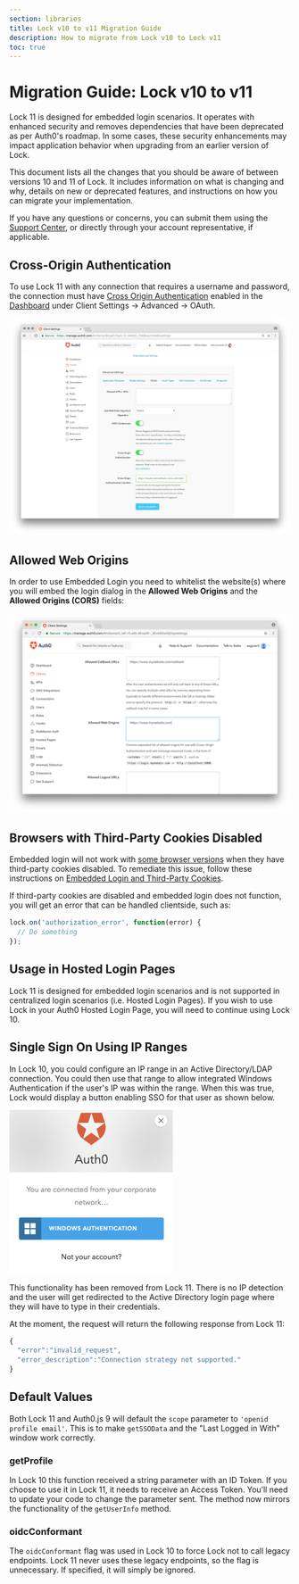 ```yaml
---
section: libraries
title: Lock v10 to v11 Migration Guide
description: How to migrate from Lock v10 to Lock v11
toc: true
---
```

# Migration Guide: Lock v10 to v11

Lock 11 is designed for embedded login scenarios. It operates with enhanced security and removes dependencies that have been deprecated as per Auth0's roadmap. In some cases, these security enhancements may impact application behavior when upgrading from an earlier version of Lock. 

This document lists all the changes that you should be aware of between versions 10 and 11 of Lock. It includes information on what is changing and why, details on new or deprecated features, and instructions on how you can migrate your implementation.

If you have any questions or concerns, you can submit them using the [Support Center](${env.DOMAIN_URL_SUPPORT}), or directly through your account representative, if applicable. 

## Cross-Origin Authentication

To use Lock 11 with any connection that requires a username and password, the connection must have [Cross Origin Authentication](/cross-origin-authentication) enabled in the [Dashboard](${manage_url}) under Client Settings -> Advanced -> OAuth.

![Cross-Origin Authentication Setting](/media/articles/cross-origin-authentication/cross-origin-settings.png)

## Allowed Web Origins

In order to use Embedded Login you need to whitelist the website(s) where you will embed the login dialog in the  **Allowed Web Origins** and the **Allowed Origins (CORS)** fields:

![Allowed Web Origins](/media/articles/libraries/lock/allowed-origins.png)

## Browsers with Third-Party Cookies Disabled

Embedded login will not work with [some browser versions](/cross-origin-authentication#browser-testing-matrix) when they have third-party cookies disabled. To remediate this issue, follow these instructions on [Embedded Login and Third-Party Cookies](/cross-origin-authentication#create-a-cross-origin-fallback-page).

If third-party cookies are disabled and embedded login does not function, you will get an error that can be handled clientside, such as:

```js
lock.on('authorization_error', function(error) {
  // Do something
});
```

## Usage in Hosted Login Pages

Lock 11 is designed for embedded login scenarios and is not supported in centralized login scenarios (i.e. Hosted Login Pages). If you wish to use Lock in your Auth0 Hosted Login Page, you will need to continue using Lock 10.

## Single Sign On Using IP Ranges

In Lock 10, you could configure an IP range in an Active Directory/LDAP connection. You could then use that range to allow integrated Windows Authentication if the user's IP was within the range. When this was true, Lock would display a button enabling SSO for that user as shown below.

![SSO With Lock 10 and Windows IP Ranges](/media/articles/libraries/lock/lock-11-windows-authentication.png)

This functionality has been removed from Lock 11. There is no IP detection and the user will get redirected to the Active Directory login page where they will have to type in their credentials.

At the moment, the request will return the following response from Lock 11:

```js
{
  "error":"invalid_request",
  "error_description":"Connection strategy not supported."
}
```

## Default Values

Both Lock 11 and Auth0.js 9 will default the `scope` parameter to `'openid profile email'`. This is to make `getSSOData` and the "Last Logged in With" window work correctly.

### getProfile

In Lock 10 this function received a string parameter with an ID Token. If you choose to use it in Lock 11, it needs to receive an Access Token. You’ll need to update your code to change the parameter sent. The method now mirrors the functionality of the `getUserInfo` method.

### oidcConformant

The `oidcConformant` flag was used in Lock 10 to force Lock not to call legacy endpoints. Lock 11 never uses these legacy endpoints, so the flag is unnecessary. If specified, it will simply be ignored.
